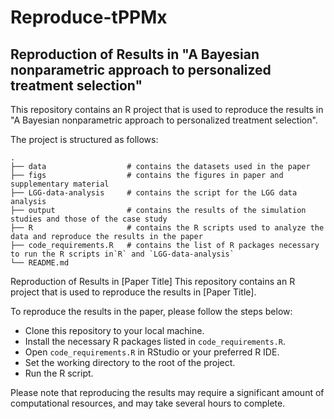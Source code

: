 # Reproduce-tPPMx

## Reproduction of Results in "A Bayesian nonparametric approach to personalized treatment selection"
This repository contains an R project that is used to reproduce the results in "A Bayesian nonparametric approach to personalized treatment selection".

The project is structured as follows:
```
.
├── data                  # contains the datasets used in the paper
├── figs                  # contains the figures in paper and supplementary material
├── LGG-data-analysis     # contains the script for the LGG data analysis
├── output                # contains the results of the simulation studies and those of the case study
├── R                     # contains the R scripts used to analyze the data and reproduce the results in the paper
├── code_requirements.R   # contains the list of R packages necessary to run the R scripts in`R` and `LGG-data-analysis`
└── README.md
```

Reproduction of Results in [Paper Title]
This repository contains an R project that is used to reproduce the results in [Paper Title].

To reproduce the results in the paper, please follow the steps below:

* Clone this repository to your local machine.
* Install the necessary R packages listed in `code_requirements.R`.
* Open `code_requirements.R` in RStudio or your preferred R IDE.
* Set the working directory to the root of the project.
* Run the R script.

Please note that reproducing the results may require a significant amount of computational resources, and may take several hours to complete. 
